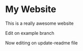 # My Website
This is a really awesome website

Edit on example branch

Now editing on update-readme file

